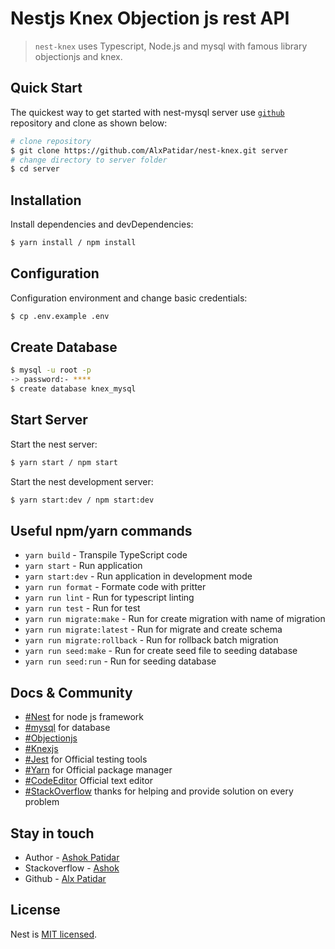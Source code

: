 # Nestjs Knex Objection js rest API

 > `nest-knex` uses Typescript, Node.js and mysql with famous library objectionjs and knex.


## Quick Start

  The quickest way to get started with nest-mysql server use [`github`](https://github.com/AlxPatidar/nest-knex.git) repository and clone as shown below:

```bash
# clone repository
$ git clone https://github.com/AlxPatidar/nest-knex.git server
# change directory to server folder
$ cd server
```
## Installation
Install dependencies and devDependencies:
```bash
$ yarn install / npm install
```
## Configuration
Configuration environment and change basic credentials:
```bash
$ cp .env.example .env
```
## Create Database
```bash
$ mysql -u root -p
-> password:- ****
$ create database knex_mysql
```

## Start Server

Start the nest server:
```bash
$ yarn start / npm start
```
Start the nest development server:

```bash
$ yarn start:dev / npm start:dev
```

## Useful npm/yarn commands

  * `yarn build` - Transpile TypeScript code
  * `yarn start` - Run application
  * `yarn start:dev` - Run application in development mode
  * `yarn run format` - Formate code with pritter
  * `yarn run lint` - Run for typescript linting
  * `yarn run test` - Run for test
  * `yarn run migrate:make` - Run for create migration with name of migration
  * `yarn run migrate:latest` - Run for migrate and create schema
  * `yarn run migrate:rollback` - Run for rollback batch migration
  * `yarn run seed:make` - Run for create seed file to seeding database
  * `yarn run seed:run` - Run for seeding database
  
## Docs & Community

  * [#Nest](https://nestjs.com/) for node js framework
  * [#mysql](https://www.mysql.com/) for database
  * [#Objectionjs](https://vincit.github.io/objection.js/) 
  * [#Knexjs](http://knexjs.org/) 
  * [#Jest](https://jestjs.io/) for Official testing tools
  * [#Yarn](https://yarnpkg.com/lang/en/) for Official package manager
  * [#CodeEditor](https://code.visualstudio.com/) Official text editor
  * [#StackOverflow](https://stackoverflow.com) thanks for helping and provide solution on every problem 


## Stay in touch

- Author - [Ashok Patidar](https://github.com/AlxPatidar)
- Stackoverflow - [Ashok](https://stackoverflow.com/users/10893484/ashok)
- Github - [Alx Patidar](https://github.com/AlxPatidar)

## License
  Nest is [MIT licensed](LICENSE).